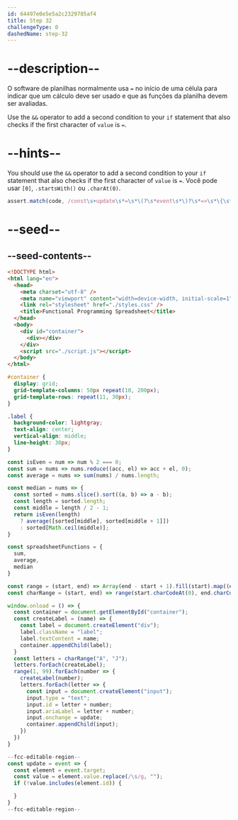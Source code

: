 ```yaml
---
id: 64497e0e5e5a2c2329785af4
title: Step 32
challengeType: 0
dashedName: step-32
---
```


# --description--

O software de planilhas normalmente usa `=` no início de uma célula para indicar que um cálculo deve ser usado e que as funções da planilha devem ser avaliadas.

Use the `&&` operator to add a second condition to your `if` statement that also checks if the first character of `value` is `=`.

# --hints--

You should use the `&&` operator to add a second condition to your `if` statement that also checks if the first character of `value` is `=`. Você pode usar `[0]`, `.startsWith()` ou `.charAt(0)`.

```js
assert.match(code, /const\s+update\s*=\s*\(?\s*event\s*\)?\s*=>\s*\{\s*const\s+element\s*=\s*event\.target\s*;?\s*const\s+value\s*=\s*element\.value\.replace\(\s*\/\\s\/g\s*,\s*('|"|`)\1\s*\)\s*;?\s*if\s*\(\s*(!value\.includes\(\s*element\.id\s*\)\s*&&\s*(?:value\s*\[\s*0\s*\]\s*===\s*('|"|`)=\3|value\.charAt\(\s*0\s*\)\s*===\s*('|"|`)=\4|value\.startsWith\(\s*('|"|`)=\5\s*\))|(?:value\s*\[\s*0\s*\]\s*===\s*('|"|`)=\6|value\.charAt\(\s*0\s*\)\s*===\s*('|"|`)=\7|value\.startsWith\(\s*('|"|`)=\8\s*\))\s*\|\|\s*!value\.includes\(\s*element\.id\s*\))\s*\)\s*\{\s*\}/);
```

# --seed--

## --seed-contents--

```html
<!DOCTYPE html>
<html lang="en">
  <head>
    <meta charset="utf-8" />
    <meta name="viewport" content="width=device-width, initial-scale=1" />
    <link rel="stylesheet" href="./styles.css" />
    <title>Functional Programming Spreadsheet</title>
  </head>
  <body>
    <div id="container">
      <div></div>
    </div>
    <script src="./script.js"></script>
  </body>
</html>
```

```css
#container {
  display: grid;
  grid-template-columns: 50px repeat(10, 200px);
  grid-template-rows: repeat(11, 30px);
}

.label {
  background-color: lightgray;
  text-align: center;
  vertical-align: middle;
  line-height: 30px;
}
```

```js
const isEven = num => num % 2 === 0;
const sum = nums => nums.reduce((acc, el) => acc + el, 0);
const average = nums => sum(nums) / nums.length;

const median = nums => {
  const sorted = nums.slice().sort((a, b) => a - b);
  const length = sorted.length;
  const middle = length / 2 - 1;
  return isEven(length)
    ? average([sorted[middle], sorted[middle + 1]])
    : sorted[Math.ceil(middle)];
}

const spreadsheetFunctions = {
  sum,
  average,
  median
}

const range = (start, end) => Array(end - start + 1).fill(start).map((element, index) => element + index);
const charRange = (start, end) => range(start.charCodeAt(0), end.charCodeAt(0)).map(code => String.fromCharCode(code));

window.onload = () => {
  const container = document.getElementById("container");
  const createLabel = (name) => {
    const label = document.createElement("div");
    label.className = "label";
    label.textContent = name;
    container.appendChild(label);
  }
  const letters = charRange("A", "J");
  letters.forEach(createLabel);
  range(1, 99).forEach(number => {
    createLabel(number);
    letters.forEach(letter => {
      const input = document.createElement("input");
      input.type = "text";
      input.id = letter + number;
      input.ariaLabel = letter + number;
      input.onchange = update;
      container.appendChild(input);
    })
  })
}

--fcc-editable-region--
const update = event => {
  const element = event.target;
  const value = element.value.replace(/\s/g, "");
  if (!value.includes(element.id)) {

  }
}
--fcc-editable-region--
```
